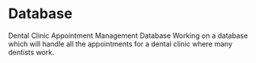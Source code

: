 # Database
Dental Clinic Appointment Management Database
Working on a database which will handle all the appointments for a dental clinic where many dentists work.
